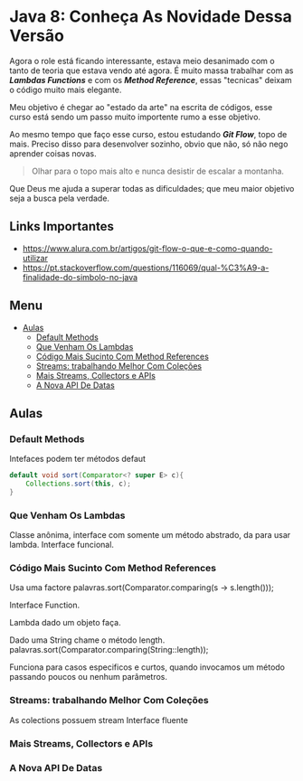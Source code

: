 # Java 8: Conheça As Novidade Dessa Versão <!-- omit in toc -->

Agora o role está ficando interessante, estava meio desanimado com o tanto de teoria que estava vendo até agora. É muito massa trabalhar com as ***Lambdas Functions*** e com os ***Method Reference***, essas "tecnicas" deixam o código muito mais elegante.

Meu objetivo é chegar ao "estado da arte" na escrita de códigos, esse curso está sendo um passo muito importente rumo a esse objetivo.

Ao mesmo tempo que faço esse curso, estou estudando ***Git Flow***, topo de mais. Preciso disso para desenvolver sozinho, obvio que não, só não nego aprender coisas novas.

>Olhar para o topo mais alto e nunca desistir de escalar a montanha.

Que Deus me ajuda a superar todas as dificuldades; que meu maior objetivo seja a busca pela verdade.

## Links Importantes <!-- omit in toc -->

* https://www.alura.com.br/artigos/git-flow-o-que-e-como-quando-utilizar
* https://pt.stackoverflow.com/questions/116069/qual-%C3%A9-a-finalidade-do-simbolo-no-java

## Menu <!-- omit in toc -->

* [Aulas](#aulas)
  * [Default Methods](#default-methods)
  * [Que Venham Os Lambdas](#que-venham-os-lambdas)
  * [Código Mais Sucinto Com Method References](#código-mais-sucinto-com-method-references)
  * [Streams: trabalhando Melhor Com Coleções](#streams-trabalhando-melhor-com-coleções)
  * [Mais Streams, Collectors e APIs](#mais-streams-collectors-e-apis)
  * [A Nova API De Datas](#a-nova-api-de-datas)

## Aulas

### Default Methods

Intefaces podem ter métodos defaut

```java
default void sort(Comparator<? super E> c){
    Collections.sort(this, c);
}
```

### Que Venham Os Lambdas

Classe anônima, interface com somente um método abstrado, da para usar lambda. Interface funcional.

### Código Mais Sucinto Com Method References

Usa uma factore
palavras.sort(Comparator.comparing(s -> s.length()));

Interface Function.

Lambda dado um objeto faça.

Dado uma String chame o método length.
palavras.sort(Comparator.comparing(String::length));

Funciona para casos especificos e curtos, quando invocamos um método passando poucos ou nenhum parâmetros.

### Streams: trabalhando Melhor Com Coleções

As colections possuem stream
Interface fluente

### Mais Streams, Collectors e APIs

### A Nova API De Datas

